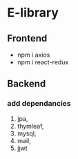 # E-library

## Frontend
* npm i axios
* npm i react-redux


## Backend
### add dependancies
1. jpa,
2. thymleaf,
3. mysql,
4. mail,
5. jjwt
